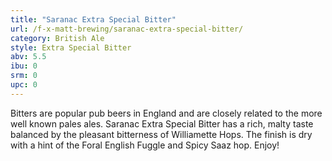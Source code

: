 ```yaml
---
title: "Saranac Extra Special Bitter"
url: /f-x-matt-brewing/saranac-extra-special-bitter/
category: British Ale
style: Extra Special Bitter
abv: 5.5
ibu: 0
srm: 0
upc: 0
---
```

Bitters are popular pub beers in England and are closely related to the more well known pales ales. Saranac Extra Special Bitter has a rich, malty taste balanced by the pleasant bitterness of Williamette Hops. The finish is dry with a hint of the Foral English Fuggle and Spicy Saaz hop. Enjoy!
